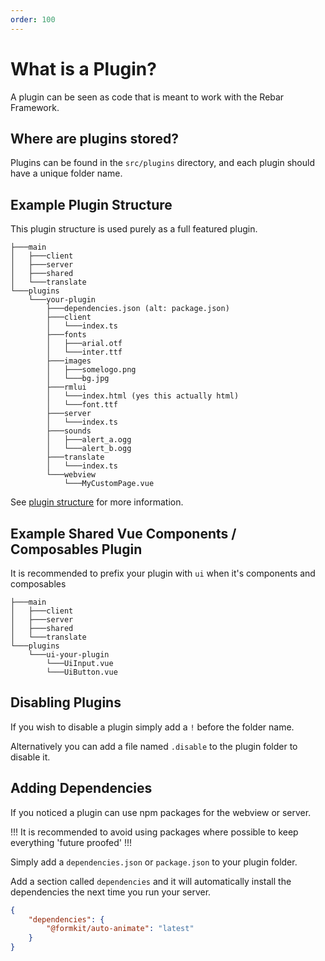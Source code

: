 ```yaml
---
order: 100
---
```


# What is a Plugin?

A plugin can be seen as code that is meant to work with the Rebar Framework.

## Where are plugins stored?

Plugins can be found in the `src/plugins` directory, and each plugin should have a unique folder name.

## Example Plugin Structure

This plugin structure is used purely as a full featured plugin.

```
├───main
│   ├───client
│   ├───server
│   ├───shared
│   └───translate
└───plugins
    └───your-plugin
        ├───dependencies.json (alt: package.json)
        ├───client
        │   └───index.ts
        ├───fonts
        │   ├───arial.otf
        │   └───inter.ttf
        ├───images
        │   ├───somelogo.png
        │   └───bg.jpg
        ├───rmlui
        │   └───index.html (yes this actually html)
        │   └───font.ttf
        ├───server
        │   └───index.ts
        ├───sounds
        │   ├───alert_a.ogg
        │   └───alert_b.ogg
        ├───translate
        │   └───index.ts
        └───webview
            └───MyCustomPage.vue
```

See [plugin structure](./structure.md) for more information.

## Example Shared Vue Components / Composables Plugin

It is recommended to prefix your plugin with `ui` when it's components and composables

```
├───main
│   ├───client
│   ├───server
│   ├───shared
│   └───translate
└───plugins
    └───ui-your-plugin
        └───UiInput.vue
        └───UiButton.vue
```

## Disabling Plugins

If you wish to disable a plugin simply add a `!` before the folder name.

Alternatively you can add a file named `.disable` to the plugin folder to disable it.

## Adding Dependencies

If you noticed a plugin can use npm packages for the webview or server.

!!!
It is recommended to avoid using packages where possible to keep everything 'future proofed'
!!!

Simply add a `dependencies.json` or `package.json` to your plugin folder.

Add a section called `dependencies` and it will automatically install the dependencies the next time you run your server.

```json
{
    "dependencies": {
        "@formkit/auto-animate": "latest"
    }
}
```
